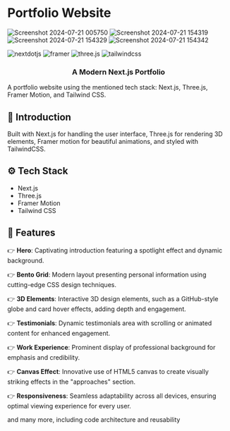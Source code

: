 # Portfolio Website



![Screenshot 2024-07-21 005750](https://github.com/user-attachments/assets/9b71bba6-538d-4e72-bfa0-996f2b887d16)
![Screenshot 2024-07-21 154319](https://github.com/user-attachments/assets/1c1a87d9-2882-4842-a3bd-78f1e8e3a9d8)
![Screenshot 2024-07-21 154329](https://github.com/user-attachments/assets/13ccfa23-d5bb-4779-8f5a-920cea3bd775)
![Screenshot 2024-07-21 154342](https://github.com/user-attachments/assets/10f0ef40-39af-4ce8-9701-2f05c990a398)


  <div>
    <img src="https://img.shields.io/badge/-Next_JS-black?style=for-the-badge&logoColor=white&logo=nextdotjs&color=000000" alt="nextdotjs" />
    <img src="https://img.shields.io/badge/-Framer-black?style=for-the-badge&logoColor=white&logo=framer&color=0055FF" alt="framer" />
    <img src="https://img.shields.io/badge/-Three_JS-black?style=for-the-badge&logoColor=white&logo=threedotjs&color=000000" alt="three.js" />
    <img src="https://img.shields.io/badge/-Tailwind_CSS-black?style=for-the-badge&logoColor=white&logo=tailwindcss&color=06B6D4" alt="tailwindcss" />
  </div>

  <h3 align="center">A Modern Next.js Portfolio</h3>


</div>



A portfolio website using the mentioned tech stack: Next.js, Three.js, Framer Motion, and Tailwind CSS.


## <a name="introduction">🤖 Introduction</a>

Built with Next.js for handling the user interface, Three.js for rendering 3D elements, Framer motion for beautiful animations, and styled with TailwindCSS.





## <a name="tech-stack">⚙️ Tech Stack</a>

- Next.js
- Three.js
- Framer Motion
- Tailwind CSS

## <a name="features">🔋 Features</a>

👉 **Hero**: Captivating introduction featuring a spotlight effect and dynamic background.

👉 **Bento Grid**: Modern layout presenting personal information using cutting-edge CSS design techniques.

👉 **3D Elements**:  Interactive 3D design elements, such as a GitHub-style globe and card hover effects, adding depth and engagement.

👉 **Testimonials**: Dynamic testimonials area with scrolling or animated content for enhanced engagement.

👉 **Work Experience**: Prominent display of professional background for emphasis and credibility.

👉 **Canvas Effect**: Innovative use of HTML5 canvas to create visually striking effects in the "approaches" section.

👉 **Responsiveness**: Seamless adaptability across all devices, ensuring optimal viewing experience for every user.

and many more, including code architecture and reusability 
